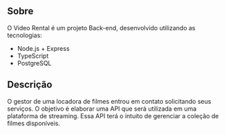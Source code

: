 ## Sobre

O Video Rental é um projeto Back-end, desenvolvido utilizando as tecnologias:
- Node.js + Express
- TypeScript
- PostgreSQL

## Descrição
O gestor de uma locadora de filmes entrou em contato solicitando seus serviços. O objetivo é elaborar uma API que será utilizada em uma plataforma de streaming. Essa API terá o intuito de gerenciar a coleção de filmes disponíveis.
